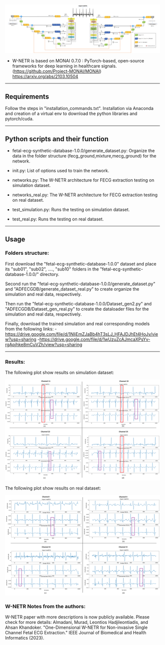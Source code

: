 ![W-NETR-pipeline](images/full_pipeline.png)
- W-NETR is based on MONAI 0.7.0 : PyTorch-based, open-source frameworks for deep learning in healthcare signals. 
(https://github.com/Project-MONAI/MONAI)
https://arxiv.org/abs/2103.10504

*******************************************************************************
## Requirements
Follow the steps in "installation_commands.txt". Installation via Anaconda and creation of a virtual env to download the python libraries and pytorch/cuda.
*******************************************************************************
## Python scripts and their function

- fetal-ecg-synthetic-database-1.0.0/generate_dataset.py: Organize the data in the folder structure (fecg_ground,mixture,mecg_ground) for the network. 

- init.py: List of options used to train the network. 

- networks.py: The W-NETR architecture for FECG extraction testing on simulation dataset.
- networks_real.py: The W-NETR architecture for FECG extraction testing on real dataset.


- test_simulation.py: Runs the testing on simulation dataset.
- test_real.py: Runs the testing on real dataset.


*******************************************************************************
## Usage
### Folders structure:

First download the "fetal-ecg-synthetic-database-1.0.0" dataset and place its "sub01", "sub02", ...., "sub10" folders in the "fetal-ecg-synthetic-database-1.0.0/" directory.

Second run the "fetal-ecg-synthetic-database-1.0.0/generate_dataset.py" and "ADFECGDB/generate_dataset_real.py" to create organize the simulation and real data, respectively.

Then run the "fetal-ecg-synthetic-database-1.0.0/Dataset_gen2.py" and "ADFECGDB/Dataset_gen_real.py" to create the dataloader files for the simulation and real data, respectively.

Finally, download the trained simulation and real corresponding models from the following links:
-https://drive.google.com/file/d/1NljEmZJaBb4hT3sLJ_HFAJDJhEt4HoJv/view?usp=sharing
-https://drive.google.com/file/d/1wUzuZcAJmcaXPsYv-rgApjhke8mCuVZh/view?usp=sharing
*******************************************************************************
### Results:

The following plot show results on simulation dataset:

![simulation](images/synthetic_results.png)

The following plot show results on real dataset:

![real](images/real_results.png)

### W-NETR Notes from the authors:

W-NETR paper with more descriptions is now publicly available. Please check for more details:
Almadani, Murad, Leontios Hadjileontiadis, and Ahsan Khandoker. "One-Dimensional W-NETR for Non-invasive Single Channel Fetal ECG Extraction." IEEE Journal of Biomedical and Health Informatics (2023).

